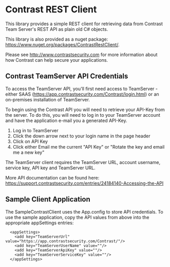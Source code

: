 # Contrast REST Client
This library provides a simple REST client for retrieving data from Contrast Team Server's REST API as plain old C# objects.  

This library is also provided as a nuget package: https://www.nuget.org/packages/ContrastRestClient/. 

Please see http://www.contrastsecurity.com for more information about how Contrast can help secure your applications.


## Contrast TeamServer API Credentials
To access the TeamServer API, you'll first need access to TeamServer - either SAAS (https://app.contrastsecurity.com/Contrast/login.html) or an on-premises installation of TeamServer.

To begin using the Contrast API you will need to retrieve your API-Key from the server. To do this, you will need to log in to your TeamServer account and have the application e-mail you a generated API-Key.

1. Log in to TeamServer
2. Click the down arrow next to your login name in the page header
3. Click on API Key
4. Click either Email me the current "API Key" or "Rotate the key and email me a new key"

The TeamServer client requires the TeamServer URL, account username, service key, API key and TeamServer URL.

More API documentation can be found here: https://support.contrastsecurity.com/entries/24184140-Accessing-the-API


## Sample Client Application
The SampleContrastClient uses the App.config to store API credentials. To use the sample application, copy the API values from above into the appropriate appSettings entries:

```
  <appSettings>
    <add key="TeamServerUrl" value="https://app.contrastsecurity.com/Contrast/"/>
    <add key="TeamServerUserName" value=""/>
    <add key="TeamServerApiKey" value=""/>
    <add key="TeamServerServiceKey" value=""/>
  </appSettings>
```